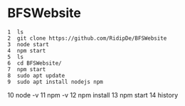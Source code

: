 # BFSWebsite
    1  ls
    2  git clone https://github.com/RidipDe/BFSWebsite
    3  node start
    4  npm start
    5  ls
    6  cd BFSWebsite/
    7  npm start
    8  sudo apt update
    9  sudo apt install nodejs npm
   10  node -v
   11  npm -v
   12  npm install
   13  npm start
   14  history